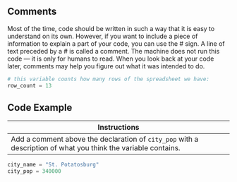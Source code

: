 ## Comments

Most of the time, code should be written in such a way that it is easy to understand on its own. However, if you want to include a piece of information to explain a part of your code, you can use the # sign. A line of text preceded by a # is called a comment. The machine does not run this code — it is only for humans to read. When you look back at your code later, comments may help you figure out what it was intended to do.

```python
# this variable counts how many rows of the spreadsheet we have:
row_count = 13
```

## Code Example

Instructions  | 
------------  | 
Add a comment above the declaration of `city_pop` with a description of what you think the variable contains.  |

``` python
city_name = "St. Potatosburg"
city_pop = 340000
```
